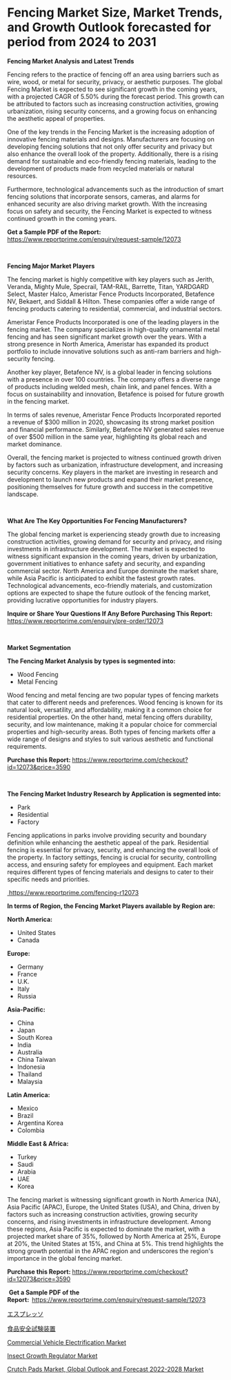 <p><h1>Fencing Market Size, Market Trends, and Growth Outlook forecasted for period from 2024 to 2031</h1></p><p><strong>Fencing Market Analysis and Latest Trends</strong></p>
<p><p>Fencing refers to the practice of fencing off an area using barriers such as wire, wood, or metal for security, privacy, or aesthetic purposes. The global Fencing Market is expected to see significant growth in the coming years, with a projected CAGR of 5.50% during the forecast period. This growth can be attributed to factors such as increasing construction activities, growing urbanization, rising security concerns, and a growing focus on enhancing the aesthetic appeal of properties. </p><p>One of the key trends in the Fencing Market is the increasing adoption of innovative fencing materials and designs. Manufacturers are focusing on developing fencing solutions that not only offer security and privacy but also enhance the overall look of the property. Additionally, there is a rising demand for sustainable and eco-friendly fencing materials, leading to the development of products made from recycled materials or natural resources.</p><p>Furthermore, technological advancements such as the introduction of smart fencing solutions that incorporate sensors, cameras, and alarms for enhanced security are also driving market growth. With the increasing focus on safety and security, the Fencing Market is expected to witness continued growth in the coming years.</p></p>
<p><strong>Get a Sample PDF of the Report:&nbsp;</strong> <a href="https://www.reportprime.com/enquiry/request-sample/12073">https://www.reportprime.com/enquiry/request-sample/12073</a></p>
<p>&nbsp;</p>
<p><strong>Fencing Major Market Players</strong></p>
<p><p>The fencing market is highly competitive with key players such as Jerith, Veranda, Mighty Mule, Specrail, TAM-RAIL, Barrette, Titan, YARDGARD Select, Master Halco, Ameristar Fence Products Incorporated, Betafence NV, Bekaert, and Siddall & Hilton. These companies offer a wide range of fencing products catering to residential, commercial, and industrial sectors.</p><p>Ameristar Fence Products Incorporated is one of the leading players in the fencing market. The company specializes in high-quality ornamental metal fencing and has seen significant market growth over the years. With a strong presence in North America, Ameristar has expanded its product portfolio to include innovative solutions such as anti-ram barriers and high-security fencing.</p><p>Another key player, Betafence NV, is a global leader in fencing solutions with a presence in over 100 countries. The company offers a diverse range of products including welded mesh, chain link, and panel fences. With a focus on sustainability and innovation, Betafence is poised for future growth in the fencing market.</p><p>In terms of sales revenue, Ameristar Fence Products Incorporated reported a revenue of $300 million in 2020, showcasing its strong market position and financial performance. Similarly, Betafence NV generated sales revenue of over $500 million in the same year, highlighting its global reach and market dominance.</p><p>Overall, the fencing market is projected to witness continued growth driven by factors such as urbanization, infrastructure development, and increasing security concerns. Key players in the market are investing in research and development to launch new products and expand their market presence, positioning themselves for future growth and success in the competitive landscape.</p></p>
<p>&nbsp;</p>
<p><strong>What Are The Key Opportunities For Fencing Manufacturers?</strong></p>
<p><p>The global fencing market is experiencing steady growth due to increasing construction activities, growing demand for security and privacy, and rising investments in infrastructure development. The market is expected to witness significant expansion in the coming years, driven by urbanization, government initiatives to enhance safety and security, and expanding commercial sector. North America and Europe dominate the market share, while Asia Pacific is anticipated to exhibit the fastest growth rates. Technological advancements, eco-friendly materials, and customization options are expected to shape the future outlook of the fencing market, providing lucrative opportunities for industry players.</p></p>
<p><strong>Inquire or Share Your Questions If Any Before Purchasing This Report:</strong> <a href="https://www.reportprime.com/enquiry/pre-order/12073">https://www.reportprime.com/enquiry/pre-order/12073</a></p>
<p>&nbsp;</p>
<p><strong>Market Segmentation</strong></p>
<p><strong>The Fencing Market Analysis by types is segmented into:</strong></p>
<p><ul><li>Wood Fencing</li><li>Metal Fencing</li></ul></p>
<p><p>Wood fencing and metal fencing are two popular types of fencing markets that cater to different needs and preferences. Wood fencing is known for its natural look, versatility, and affordability, making it a common choice for residential properties. On the other hand, metal fencing offers durability, security, and low maintenance, making it a popular choice for commercial properties and high-security areas. Both types of fencing markets offer a wide range of designs and styles to suit various aesthetic and functional requirements.</p></p>
<p><strong>Purchase this Report:&nbsp;</strong><a href="https://www.reportprime.com/checkout?id=12073&price=3590">https://www.reportprime.com/checkout?id=12073&price=3590</a></p>
<p>&nbsp;</p>
<p><strong>The Fencing Market Industry Research by Application is segmented into:</strong></p>
<p><ul><li>Park</li><li>Residential</li><li>Factory</li></ul></p>
<p><p>Fencing applications in parks involve providing security and boundary definition while enhancing the aesthetic appeal of the park. Residential fencing is essential for privacy, security, and enhancing the overall look of the property. In factory settings, fencing is crucial for security, controlling access, and ensuring safety for employees and equipment. Each market requires different types of fencing materials and designs to cater to their specific needs and priorities.</p></p>
<p><a href="https://www.reportprime.com/fencing-r12073">&nbsp;https://www.reportprime.com/fencing-r12073</a></p>
<p><strong>In terms of Region, the Fencing Market Players available by Region are:</strong></p>
<p>
    <p> <strong> North America: </strong>
        <ul>
            <li>United States</li>
            <li>Canada</li>
        </ul>
        </p> 
    <p> <strong> Europe: </strong>
        <ul>
            <li>Germany</li>
            <li>France</li>
            <li>U.K.</li>
            <li>Italy</li>
            <li>Russia</li>
        </ul>
        </p> 
    <p> <strong> Asia-Pacific: </strong>
        <ul>
            <li>China</li>
            <li>Japan</li>
            <li>South Korea</li>
            <li>India</li>
            <li>Australia</li>
            <li>China Taiwan</li>
            <li>Indonesia</li>
            <li>Thailand</li>
            <li>Malaysia</li>
        </ul>
        </p> 
    <p> <strong> Latin America: </strong>
        <ul>
            <li>Mexico</li>
            <li>Brazil</li>
            <li>Argentina Korea</li>
            <li>Colombia</li>
        </ul>
        </p> 
    <p> <strong> Middle East & Africa: </strong>
        <ul>
            <li>Turkey</li>
            <li>Saudi</li>
            <li>Arabia</li>
            <li>UAE</li>
            <li>Korea</li>
        </ul>
    </p>
    </p>
<p><p>The fencing market is witnessing significant growth in North America (NA), Asia Pacific (APAC), Europe, the United States (USA), and China, driven by factors such as increasing construction activities, growing security concerns, and rising investments in infrastructure development. Among these regions, Asia Pacific is expected to dominate the market, with a projected market share of 35%, followed by North America at 25%, Europe at 20%, the United States at 15%, and China at 5%. This trend highlights the strong growth potential in the APAC region and underscores the region's importance in the global fencing market.</p></p>
<p><strong>Purchase this Report: </strong><a href="https://www.reportprime.com/checkout?id=12073&price=3590">https://www.reportprime.com/checkout?id=12073&price=3590</a></p>
<p>&nbsp;<strong>Get a Sample PDF of the Report:&nbsp;&nbsp;</strong><a href="https://www.reportprime.com/enquiry/request-sample/12073">https://www.reportprime.com/enquiry/request-sample/12073</a></p>
<p><strong></strong></p>
<p><p><a href="https://medium.com/@stantonhane1/%E3%82%B0%E3%83%AD%E3%83%BC%E3%83%90%E3%83%AB%E3%82%A8%E3%82%B9%E3%83%97%E3%83%AC%E3%83%83%E3%82%BD%E5%B8%82%E5%A0%B4%E3%82%BB%E3%82%AF%E3%82%BF%E3%83%BC-%E3%82%BF%E3%82%A4%E3%83%97-%E3%82%A2%E3%83%97%E3%83%AA%E3%82%B1%E3%83%BC%E3%82%B7%E3%83%A7%E3%83%B3-%E5%B8%82%E5%A0%B4%E3%83%97%E3%83%AC%E3%83%BC%E3%83%A4%E3%83%BC%E3%82%B9%E3%83%88%E3%83%A9%E3%83%86%E3%82%B8%E3%83%BC-%E5%9C%B0%E5%9F%9F%E3%81%AE%E6%88%90%E9%95%B7%E3%82%A4%E3%83%B3%E3%82%B5%E3%82%A4%E3%83%88-%E3%81%8A%E3%82%88%E3%81%B3%E5%B0%86%E6%9D%A5%E3%81%AE%E4%BA%88%E6%B8%AC-2024%E5%B9%B4-2031%E5%B9%B4-38f10ba6557c">エスプレッソ</a></p><p><a href="https://medium.com/@stantonhane1/%E3%82%B0%E3%83%AD%E3%83%BC%E3%83%90%E3%83%AB%E9%A3%9F%E5%93%81%E5%AE%89%E5%85%A8%E6%80%A7%E6%A4%9C%E6%9F%BB%E6%A9%9F%E5%99%A8%E5%B8%82%E5%A0%B4-%E5%B8%82%E5%A0%B4%E3%82%B7%E3%82%A7%E3%82%A2-%E5%B8%82%E5%A0%B4%E3%83%88%E3%83%AC%E3%83%B3%E3%83%89-%E3%81%8A%E3%82%88%E3%81%B3%E5%B0%86%E6%9D%A5%E3%81%AE%E6%88%90%E9%95%B7%E3%82%92%E6%8E%A2%E3%82%8B-9e834b5290f7">食品安全試験装置</a></p><p><a href="https://www.linkedin.com/pulse/commercial-vehicle-electrification-market-segmentation-geographical-hqncf">Commercial Vehicle Electrification Market</a></p><p><a href="https://github.com/julyju69/Market-Research-Report-List-4/blob/main/insect-growth-regulator-market.md">Insect Growth Regulator Market</a></p><p><a href="https://medium.com/@alfasurya91_32313/insights-into-crutch-pads-market-global-outlook-and-forecast-2022-2028-market-share-and-0a92f9bbfc5e">Crutch Pads Market, Global Outlook and Forecast 2022-2028 Market</a></p></p>